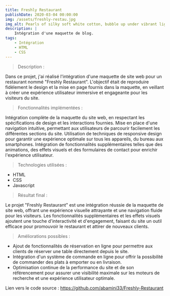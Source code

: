 ```yaml
---
title: Freshly Restaurant
publishDate: 2020-03-04 00:00:00
img: /assets/freshly-restau.jpg
img_alt: Pearls of silky soft white cotton, bubble up under vibrant lighting
description: |
    Intégration d'une maquette de blog.
tags:
    - Intégration
    - HTML
    - CSS
---
```


> Description :

Dans ce projet, j'ai réalisé l'intégration d'une maquette de site web pour un restaurant nommé "Freshly Restaurant". L'objectif était de reproduire fidèlement le design et la mise en page fournis dans la maquette, en veillant à créer une expérience utilisateur immersive et engageante pour les visiteurs du site.

> Fonctionnalités implémentées :

Intégration complète de la maquette du site web, en respectant les spécifications de design et les interactions fournies.
Mise en place d'une navigation intuitive, permettant aux utilisateurs de parcourir facilement les différentes sections du site.
Utilisation de techniques de responsive design pour garantir une expérience optimale sur tous les appareils, du bureau aux smartphones.
Intégration de fonctionnalités supplémentaires telles que des animations, des effets visuels et des formulaires de contact pour enrichir l'expérience utilisateur.

> Technologies utilisées :

-   HTML
-   CSS
-   Javascript

> Résultat final :

Le projet "Freshly Restaurant" est une intégration réussie de la maquette de site web, offrant une expérience visuelle attrayante et une navigation fluide pour les visiteurs. Les fonctionnalités supplémentaires et les effets visuels ajoutent une touche d'interactivité et d'engagement, faisant du site un outil efficace pour promouvoir le restaurant et attirer de nouveaux clients.

> Améliorations possibles :

-   Ajout de fonctionnalités de réservation en ligne pour permettre aux clients de réserver une table directement depuis le site.
-   Intégration d'un système de commande en ligne pour offrir la possibilité de commander des plats à emporter ou en livraison.
-   Optimisation continue de la performance du site et de son référencement pour assurer une visibilité maximale sur les moteurs de recherche et une expérience utilisateur optimale.

Lien vers le code source : https://github.com/abamini33/Freshly-Restaurant
